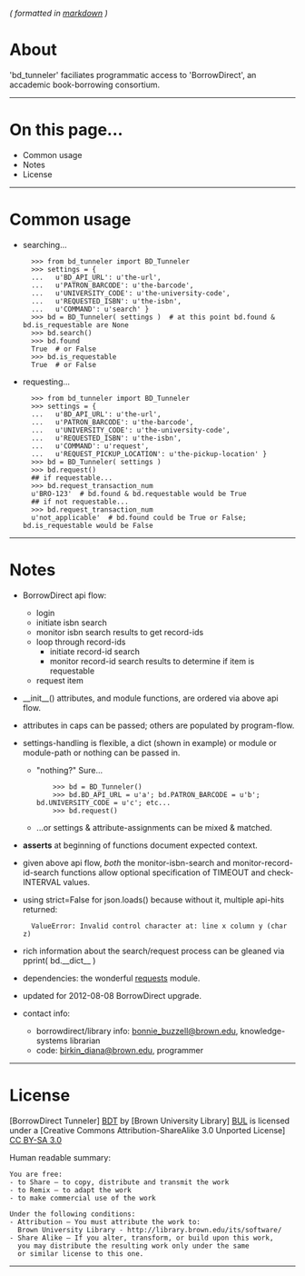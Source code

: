 _( formatted in [markdown](http://daringfireball.net/projects/markdown/) )_

About
=====

'bd_tunneler' faciliates programmatic access to 'BorrowDirect', an accademic book-borrowing consortium.

---


On this page...
===============

- Common usage
- Notes
- License

---
  
  
Common usage
============

- searching...

        >>> from bd_tunneler import BD_Tunneler
        >>> settings = {
        ...   u'BD_API_URL': u'the-url',
        ...   u'PATRON_BARCODE': u'the-barcode',
        ...   u'UNIVERSITY_CODE': u'the-university-code',
        ...   u'REQUESTED_ISBN': u'the-isbn',
        ...   u'COMMAND': u'search' } 
        >>> bd = BD_Tunneler( settings )  # at this point bd.found & bd.is_requestable are None
        >>> bd.search()
        >>> bd.found
        True  # or False
        >>> bd.is_requestable
        True  # or False

- requesting...

        >>> from bd_tunneler import BD_Tunneler
        >>> settings = {
        ...   u'BD_API_URL': u'the-url',
        ...   u'PATRON_BARCODE': u'the-barcode',
        ...   u'UNIVERSITY_CODE': u'the-university-code',
        ...   u'REQUESTED_ISBN': u'the-isbn',
        ...   u'COMMAND': u'request',
        ...   u'REQUEST_PICKUP_LOCATION': u'the-pickup-location' } 
        >>> bd = BD_Tunneler( settings )
        >>> bd.request()
        ## if requestable...
        >>> bd.request_transaction_num
        u'BRO-123'  # bd.found & bd.requestable would be True
        ## if not requestable...
        >>> bd.request_transaction_num
        u'not_applicable'  # bd.found could be True or False; bd.is_requestable would be False

---


Notes
=====

- BorrowDirect api flow:
    - login
    - initiate isbn search
    - monitor isbn search results to get record-ids
    - loop through record-ids
        - initiate record-id search
        - monitor record-id search results to determine if item is requestable
    - request item

- \_\_init\_\_() attributes, and module functions, are ordered via above api flow.

- attributes in caps can be passed; others are populated by program-flow.

- settings-handling is flexible, a dict (shown in example) or module or module-path or nothing can be passed in.

  - "nothing?" Sure...

            >>> bd = BD_Tunneler()
            >>> bd.BD_API_URL = u'a'; bd.PATRON_BARCODE = u'b'; bd.UNIVERSITY_CODE = u'c'; etc...
            >>> bd.request()
            
  - ...or settings & attribute-assignments can be mixed & matched.

- __asserts__ at beginning of functions document expected context.

- given above api flow, _both_ the monitor-isbn-search and monitor-record-id-search functions allow
  optional specification of TIMEOUT and check-INTERVAL values.

- using strict=False for json.loads() because without it, multiple api-hits returned:
 
        ValueError: Invalid control character at: line x column y (char z)
  
- rich information about the search/request process can be gleaned via pprint( bd.\_\_dict\_\_ )

- dependencies: the wonderful [requests](http://docs.python-requests.org/en/latest/index.html) module.

- updated for 2012-08-08 BorrowDirect upgrade.

- contact info: 
    - borrowdirect/library info: bonnie_buzzell@brown.edu, knowledge-systems librarian
    - code: birkin_diana@brown.edu, programmer

---


License
=======

[BorrowDirect Tunneler] [BDT] by [Brown University Library] [BUL]
is licensed under a [Creative Commons Attribution-ShareAlike 3.0 Unported License] [CC BY-SA 3.0]

[BDT]: https://github.com/Brown-University-Library/borrowdirect_tunneler
[BUL]: http://library.brown.edu/its/software/
[CC BY-SA 3.0]: http://creativecommons.org/licenses/by-sa/3.0/

Human readable summary:

    You are free:
    - to Share — to copy, distribute and transmit the work
    - to Remix — to adapt the work
    - to make commercial use of the work

    Under the following conditions:
    - Attribution — You must attribute the work to:
      Brown University Library - http://library.brown.edu/its/software/
    - Share Alike — If you alter, transform, or build upon this work, 
      you may distribute the resulting work only under the same 
      or similar license to this one.  

---
